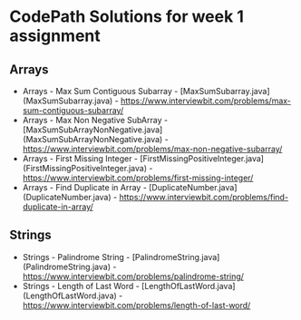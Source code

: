 # CodePath Solutions for week 1 assignment

## Arrays

* Arrays - Max Sum Contiguous Subarray - [MaxSumSubarray.java] (MaxSumSubarray.java) - https://www.interviewbit.com/problems/max-sum-contiguous-subarray/
* Arrays - Max Non Negative SubArray - [MaxSumSubArrayNonNegative.java] (MaxSumSubArrayNonNegative.java) - https://www.interviewbit.com/problems/max-non-negative-subarray/
* Arrays - First Missing Integer - [FirstMissingPositiveInteger.java] (FirstMissingPositiveInteger.java) - https://www.interviewbit.com/problems/first-missing-integer/
* Arrays - Find Duplicate in Array - [DuplicateNumber.java] (DuplicateNumber.java) - https://www.interviewbit.com/problems/find-duplicate-in-array/

## Strings

* Strings - Palindrome String - [PalindromeString.java] (PalindromeString.java) - https://www.interviewbit.com/problems/palindrome-string/
* Strings - Length of Last Word - [LengthOfLastWord.java] (LengthOfLastWord.java) - https://www.interviewbit.com/problems/length-of-last-word/
